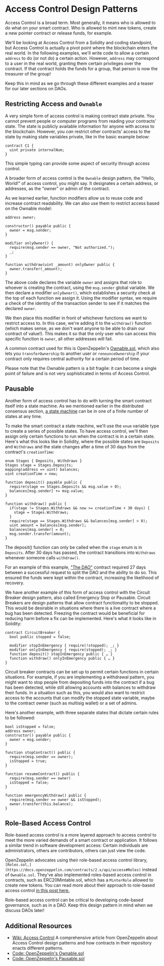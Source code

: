 Access Control Design Patterns
==============================

Access Control is a broad term. Most generally, it means who is allowed to do what on your smart contract. Who is allowed to mint new tokens, create a new pointer contract or release funds, for example.

We'll be looking at Access Control from a Solidity and coding standpoint, but Access Control is actually a pivot point where the blockchain enters the real world. In the following examples, we'll write code to allow a certain `address` to do (or not do) a certain action. However, `address` may correspond to a user in the real world, granting them certain privileges over the contract. If that contract holds the funds for a group, that person is now the treasurer of the group!

Keep this in mind as we go through these different examples and a teaser for our later sections on DAOs.

Restricting Access and `Ownable`
--------------------------------

A very simple form of access control is making contract state private. You cannot prevent people or computer programs from reading your contracts’ state. The state is publicly available information for anyone with access to the blockchain. However, you *can* restrict other contracts’ access to the state by making state variables private, like in the basic example below:

```
contract C1 {  
  uint private internalNum;
}
```

This simple typing can provide some aspect of security through access control.

A broader form of access control is the `Ownable` design pattern, the "Hello, World!" of access control, you might say. It designates a certain address, or addresses, as the "owner" or admin of the contract.

As we learned earlier, function modifiers allow us to reuse code and increase contract readability. We can also use them to restrict access based on the Ownable model:

```
address owner;  

constructor() payable public {      
  owner = msg.sender;  
}    

modifier onlyOwner() {      
  require(msg.sender == owner, "Not authorized.");      
  _;  
}    

function withdraw(uint _amount) onlyOwner public {      
  owner.transfer(_amount);  
}      
```

The above code declares the variable `owner` and assigns that role to whoever is creating the contract, using the `msg.sender` global variable. We then declare a modifier `onlyOwner()`, which establishes a security check at the top of each function we assign it. Using the modifier syntax, we require a check of the identity of the transaction sender to see if it matches the declared `owner`.

We then place this modifier in front of whichever functions we want to restrict access to. In this case, we're adding it to the `withdraw()` function (which makes sense, as we don't want anyone to be able to drain our contract of value!). This makes it so that the only user who can access this specific function is `owner`, all other addresses will fail.

A common contract used for this is OpenZeppelin's [Ownable.sol](https://docs.openzeppelin.com/contracts/2.x/api/ownership#Ownable), which also lets you `transferOwnership` to another user or `renounceOwnership` if your contract only requires central authority for a certain period of time.

Please note that the Ownable pattern is a bit fragile: it can become a single point of failure and is not very sophisticated in terms of Access Control.

Pausable
--------

Another form of access control has to do with turning the smart contract itself into a state machine. As we mentioned earlier in the distributed consensus section, [a state machine](https://en.wikipedia.org/wiki/Finite-state_machine) can be in one of a finite number of states at any time.

To make the smart contract a state machine, we'll use the `enum` variable type to create a series of possible states. To have access control, we'll then assign only certain functions to run when the contract is in a certain state. Here's what this looks like in Solidity, where the possible states are `Deposits` and `Withdraws` and the state changes after a time of 30 days from the contract's `creationTime`: 

```
enum Stages { Deposits, Withdraws }  
Stages stage = Stages.Deposits;  
mapping(address => uint) balances;  
uint creationTime = now;  

function deposit() payable public {      
  require(stage == Stages.Deposits && msg.value > 0);      
  balances[msg.sender] += msg.value;  
}        

function withdraw() public {      
  if(stage != Stages.Withdraws && now >= creationTime + 30 days) {          
    stage = Stages.Withdraws;      
  }      
  require(stage == Stages.Withdraws && balances[msg.sender] > 0);      
  uint amount = balances[msg.sender];      
  balances[msg.sender] = 0;      
  msg.sender.transfer(amount);  
}        
```

The deposit() function can only be called when the `stage` enum is in `Deposits`. After 30 days has passed, the contract transitions into `Withdraws` whenever someone calls `withdraw()`. 

For an example of this example, ["The DAO"](https://github.com/blockchainsllc/DAO) contract required 27 days between a successful request to split the DAO and the ability to do so. This ensured the funds were kept within the contract, increasing the likelihood of recovery.

We have another example of this form of access control with the Circuit Breaker design pattern, also called Emergency Stop or Pausable. Circuit Breakers are design patterns that allow contract functionality to be stopped. This would be desirable in situations where there is a live contract where a bug has been detected. Freezing the contract would be beneficial for reducing harm before a fix can be implemented. Here's what it looks like in Solidity: 
 
```
contract CircuitBreaker {    
  bool public stopped = false;    
  
  modifier stopInEmergency { require(!stopped); _; }    
  modifier onlyInEmergency { require(stopped); _; }    
  function deposit() stopInEmergency public { … }    
  function withdraw() onlyInEmergency public { … }   
}      
```

Circuit breaker contracts can be set up to permit certain functions in certain situations. For example, if you are implementing a withdrawal pattern, you might want to stop people from depositing funds into the contract if a bug has been detected, while still allowing accounts with balances to withdraw their funds. In a situation such as this, you would also want to restrict access to the accounts that can modify the stopped state variable, maybe to the contract owner (such as multisig wallet) or a set of admins.

Here's another example, with three separate states that dictate certain rules to be followed: 

```
bool isStopped = false;
address owner;
constructor() payable public {    
  owner = msg.sender;
}

function stopContract() public {    
  require(msg.sender == owner);    
  isStopped = true;
}

function resumeContract() public {    
  require(msg.sender == owner)    
  isStopped = false;
}

function emergencyWithdraw() public {    
  require(msg.sender == owner && isStopped);    
  owner.transfer(this.balance);
}
```
 
Role-Based Access Control
-------------------------

Role-based access control is a more layered approach to access control to meet the more varied demands of a smart contract or application. It follows a similar trend in software development access: Certain individuals are administrators, others are contributors, others can just view the code.

OpenZeppelin advocates using their role-based access control library, `[Roles.sol,](https://docs.openzeppelin.com/contracts/2.x/api/access#Roles)` instead of `Ownable.sol`. They've also implemented roles-based access control in contracts, such as ERC20Mintable.sol, which has a `MinterRole` allowed to create new tokens. You can read more about their approach to role-based access control [in this post here.](https://docs.openzeppelin.com/contracts/2.x/access-control)

Role-based access control can be critical to developing code-based governance, such as in a DAO. Keep this design pattern in mind when we discuss DAOs later!

Additional Resources
--------------------

* [Wiki: Access Control](https://docs.openzeppelin.com/contracts/2.x/access-control) A comprehensive article from OpenZeppelin about Access Control design patterns and how contracts in their repository enacts different patterns.
* [Code: OpenZeppelin's Ownable.sol](https://docs.openzeppelin.com/contracts/2.x/api/ownership#Ownable)
* [Code: OpenZeppelin's Pausable.sol](https://github.com/OpenZeppelin/openzeppelin-contracts/blob/b0cf6fbb7a70f31527f36579ad644e1cf12fdf4e/contracts/security/Pausable.sol)
